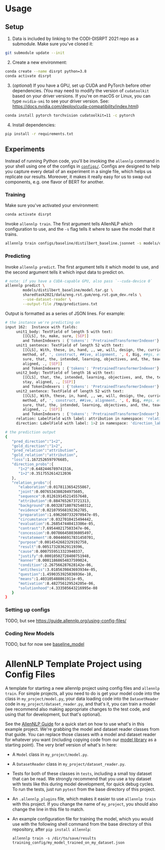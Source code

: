 # Usage

## Setup
1. Data is included by linking to the CODI-DISRPT 2021 repo as a submodule. Make sure you've cloned it:

```bash
git submodule update --init
```

2. Create a new environment:

```bash
conda create --name disrpt python=3.8
conda activate disrpt
```

3. (*optional*) If you have a GPU, set up CUDA and PyTorch before other dependencies. 
   (You may need to modify the version of `cudatoolkit` based on your driver versions. 
   If you're on macOS or Linux, you can type `nvidia-smi` to see your driver version.
   See: https://docs.nvidia.com/deploy/cuda-compatibility/index.html)

```bash
conda install pytorch torchvision cudatoolkit=11 -c pytorch
```

4. Install dependencies:

```bash
pip install -r requirements.txt
```

## Experiments

Instead of running Python code, you'll be invoking the `allennlp` command in your shell using one of the configs
in [`configs/`](configs/). Configs are designed to help you capture every detail of an experiment in a single file,
which helps us replicate our results. Moreover, it makes it really easy for us to swap out components, e.g. 
one flavor of BERT for another.

### Training

Make sure you've activated your environment:

```bash
conda activate disrpt
```

Invoke `allennlp train`. The first argument tells AllenNLP which configuration to use, and the `-s` flag tells
it where to save the model that it trains.

```bash
allennlp train configs/baseline/distilbert_baseline.jsonnet -s models/distilbert_baseline
```

### Predicting

Invoke `allennlp predict`. The first argument tells it which model to use, and the second argument tells it 
which input data to predict on.

```bash
# note: if you have a CUDA-capable GPU, also pass `--cuda-device 0`
allennlp predict \ 
        models/distilbert_baseline/model.tar.gz \
        sharedtask2021/data/eng.rst.gum/eng.rst.gum_dev.rels \
        --use-dataset-reader \
        --output-file /tmp/predictions.txt
```

Output is formatted as a series of JSON lines. For example:

```bash
# the instance we're predicting on
input 162:  Instance with fields:
 	 unit1_body: TextField of length 5 with text: 
 		[[CLS], to, make, sure, [SEP]]
 		and TokenIndexers : {'tokens': 'PretrainedTransformerIndexer'} 
 	 unit1_sentence: TextField of length 52 with text: 
 		[[CLS], With, these, in, hand, ,, we, will, design, the, curriculum, of, clinics, ,, based, on, the,
		method, of, ', construct, ##ive, alignment, ', (, Big, ##gs, et, al, ., ,, 2011, ), ,, to, make,
		sure, that, the, intended, learning, objectives, and, the, teaching, /, learning, activities, stay,
		aligned, ., [SEP]]
 		and TokenIndexers : {'tokens': 'PretrainedTransformerIndexer'} 
 	 unit2_body: TextField of length 16 with text: 
 		[[CLS], that, the, intended, learning, objectives, and, the, teaching, /, learning, activities,
		stay, aligned, ., [SEP]]
 		and TokenIndexers : {'tokens': 'PretrainedTransformerIndexer'} 
 	 unit2_sentence: TextField of length 52 with text: 
 		[[CLS], With, these, in, hand, ,, we, will, design, the, curriculum, of, clinics, ,, based, on, the,
		method, of, ', construct, ##ive, alignment, ', (, Big, ##gs, et, al, ., ,, 2011, ), ,, to, make,
		sure, that, the, intended, learning, objectives, and, the, teaching, /, learning, activities, stay,
		aligned, ., [SEP]]
 		and TokenIndexers : {'tokens': 'PretrainedTransformerIndexer'} 
 	 relation: LabelField with label: attribution in namespace: 'relation_labels'. 
 	 direction: LabelField with label: 1>2 in namespace: 'direction_labels'. 

# the prediction output
{
   "pred_direction":"1<2",
   "gold_direction":"1>2",
   "pred_relation":"attribution",
   "gold_relation":"attribution",
   "loss":1.1672526597976685,
   "direction_probs":{
      "1<2":0.6482446789741516,
      "1>2":0.3517552614212036
   },
   "relation_probs":{
      "elaboration":0.0178113654255867,
      "joint":0.0076534380204975605,
      "sequence":0.012619145214557648,
      "attribution":0.8847652673721313,
      "background":0.003287180792540312,
      "evidence":0.021079568192362785,
      "preparation":1.6962607332970947e-05,
      "circumstance":0.0327010415494442,
      "evaluation":6.268547440413386e-05,
      "contrast":7.695440217503347e-06,
      "concession":0.007866458036005497,
      "restatement":0.004466917831450701,
      "purpose":0.0014542682329192758,
      "result":0.005173283629119396,
      "cause":0.0007559513323940337,
      "justify":0.00010502728400751948,
      "manner":0.00011868654837599024,
      "condition":2.267566287628142e-06,
      "antithesis":3.0185639843693934e-05,
      "question":1.4590353925036936e-10,
      "means":1.403105488861911e-05,
      "motivation":8.482756129524205e-06,
      "solutionhood":4.333505643216995e-08
   }
}
```

### Setting up configs

TODO, but see https://guide.allennlp.org/using-config-files/

### Coding New Models

TODO, but for now see [baseline_model](gucorpling_models/baseline_model.py)


# AllenNLP Template Project using Config Files

A template for starting a new allennlp project using config files and `allennlp train`.  For simple
projects, all you need to do is get your model code into the class in `my_project/model.py`, your
data loading code into the `DatasetReader` code in `my_project/dataset_reader.py`, and that's it,
you can train a model (we recommend also making appropriate changes to the test code, and using that
for development, but that's optional).

See the [AllenNLP Guide](https://guide.allennlp.org/your-first-model) for a quick start on how to
use what's in this example project.  We're grabbing the model and dataset reader classes from that
guide.  You can replace those classes with a model and dataset reader for whatever you want
(including copying code from our [model library](https://github.com/allenai/allennlp-models) as a
starting point). The very brief version of what's in here:

* A `Model` class in `my_project/model.py`.
* A `DatasetReader` class in `my_project/dataset_reader.py`.
* Tests for both of these classes in `tests`, including a small toy dataset that can be read.  We
  strongly recommend that you use a toy dataset with tests like this during model development, for
  quick debug cycles. To run the tests, just run `pytest` from the base directory of this project.
* An `.allennlp_plugins` file, which makes it easier to use `allennlp train` with this project.  If
  you change the name of `my_project`, you should also change the line in this file to match.
* An example configuration file for training the model, which you would use with the following shell
  command from the base directory of this repository, after `pip install allennlp`:

  `allennlp train -s /dir/to/save/results training_config/my_model_trained_on_my_dataset.json`
